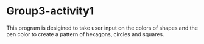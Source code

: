 # Group3-activity1
This program is desigined to take user input on the colors of shapes and the pen color to create a pattern of hexagons, circles and squares.
